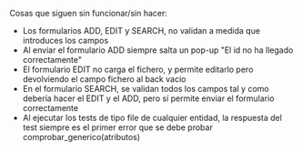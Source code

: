 Cosas que siguen sin funcionar/sin hacer: 
  - Los formularios ADD, EDIT y SEARCH, no validan a medida que introduces los campos
  - Al enviar el formulario ADD siempre salta un pop-up "El id no ha llegado correctamente"
  - El formulario EDIT no carga el fichero, y permite editarlo pero devolviendo el campo fichero al back vacío
  - En el formulario SEARCH, se validan todos los campos tal y como debería hacer el EDIT y el ADD, pero sí permite enviar el formulario correctamente
  - Al ejecutar los tests de tipo file de cualquier entidad, la respuesta del test siempre es el primer error que se debe probar comprobar_generico(atributos)
